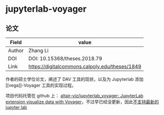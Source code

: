 jupyterlab-voyager
===

## 论文

| Field  | value                                          |
| ------ | ---------------------------------------------- |
| Author | Zhang Li                                       |
| DOI    | DOI: 10.15368/theses.2018.79                   |
| Link   | https://digitalcommons.calpoly.edu/theses/1849 |

作者的硕士学位论文，阐述了 DAV 工具的现状，以及为 Jupyterlab 添加 [[vega]]-Voyager 工具的实现过程。

项目代码托管在 github 上： [altair-viz/jupyterlab_voyager: JupyterLab extension visualize data with Voyager](https://github.com/altair-viz/jupyterlab_voyager)，不过早已经没更新，因此[不支持最新的 jupyter lab](https://github.com/altair-viz/jupyterlab_voyager/issues/82)

